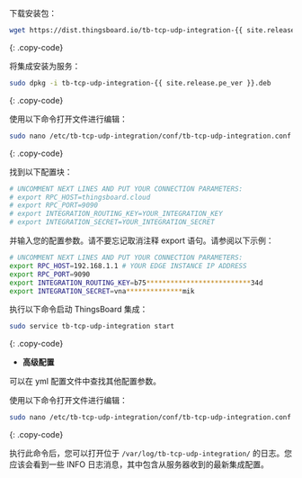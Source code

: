 下载安装包：

```bash
wget https://dist.thingsboard.io/tb-tcp-udp-integration-{{ site.release.pe_ver }}.deb
```
{: .copy-code}

将集成安装为服务：

```bash
sudo dpkg -i tb-tcp-udp-integration-{{ site.release.pe_ver }}.deb
```
{: .copy-code}

使用以下命令打开文件进行编辑：

```bash 
sudo nano /etc/tb-tcp-udp-integration/conf/tb-tcp-udp-integration.conf
``` 
{: .copy-code}

找到以下配置块：

```bash
# UNCOMMENT NEXT LINES AND PUT YOUR CONNECTION PARAMETERS:
# export RPC_HOST=thingsboard.cloud
# export RPC_PORT=9090
# export INTEGRATION_ROUTING_KEY=YOUR_INTEGRATION_KEY
# export INTEGRATION_SECRET=YOUR_INTEGRATION_SECRET
```

并输入您的配置参数。请不要忘记取消注释 export 语句。请参阅以下示例：

```bash
# UNCOMMENT NEXT LINES AND PUT YOUR CONNECTION PARAMETERS:
export RPC_HOST=192.168.1.1 # YOUR EDGE INSTANCE IP ADDRESS
export RPC_PORT=9090
export INTEGRATION_ROUTING_KEY=b75**************************34d
export INTEGRATION_SECRET=vna**************mik
```

执行以下命令启动 ThingsBoard 集成：

```bash
sudo service tb-tcp-udp-integration start
```
{: .copy-code}

- **高级配置**

可以在 yml 配置文件中查找其他配置参数。

使用以下命令打开文件进行编辑：

```bash 
sudo nano /etc/tb-tcp-udp-integration/conf/tb-tcp-udp-integration.conf
``` 
{: .copy-code} 

执行此命令后，您可以打开位于 `/var/log/tb-tcp-udp-integration/` 的日志。您应该会看到一些 INFO 日志消息，其中包含从服务器收到的最新集成配置。